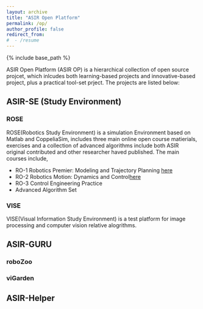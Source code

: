 ```yaml
---
layout: archive
title: "ASIR Open Platform"
permalink: /op/
author_profile: false
redirect_from:
#  - /resume
---
```

{% include base_path %}


ASIR Open Platform (ASIR OP) is a hierarchical collection of open source projcet, which inlcudes both learning-based projects and innovative-based project, plus a practical tool-set prject. 
The projects are listed below:

## ASIR-SE (Study Environment)
### ROSE
ROSE(Robotics Study Environment) is a simulation Environment based on Matlab and CoppeliaSim, includes three main online open course matierials, exercises and a collection of advanced algorithms include both ASIR original contributed and other researcher haved published. 
The main courses include,
- RO-1 Robotics Premier: Modeling and Trajectory Planning [here](/teaching/ro1-2025)
- RO-2 Robotics Motion: Dynamics and Control[here](/teaching/ro1-2025)
- RO-3 Control Engineering Practice
- Advanced Algorithm Set
  
### VISE
VISE(Visual Information Study Environment) is a test platform for image processing and computer vision relative alogrithms. 

## ASIR-GURU
### roboZoo
### viGarden

## ASIR-Helper


